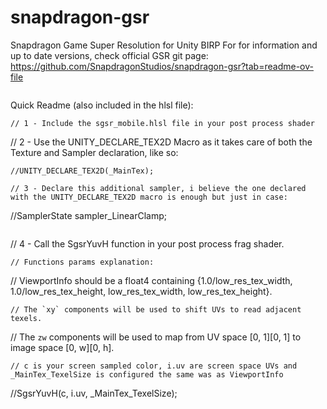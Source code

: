 # snapdragon-gsr
Snapdragon Game Super Resolution for Unity BIRP
For for information and up to date versions, check official GSR git page:
https://github.com/SnapdragonStudios/snapdragon-gsr?tab=readme-ov-file
```
```
Quick Readme (also included in the hlsl file):
```
// 1 - Include the sgsr_mobile.hlsl file in your post process shader
```
// 2 - Use the UNITY_DECLARE_TEX2D Macro as it takes care of both the Texture and Sampler declaration, like so:
```
//UNITY_DECLARE_TEX2D(_MainTex);
```
```
// 3 - Declare this additional sampler, i believe the one declared with the UNITY_DECLARE_TEX2D macro is enough but just in case:
```
//SamplerState sampler_LinearClamp;
```
```
// 4 - Call the SgsrYuvH function in your post process frag shader.
```
// Functions params explanation:
```
// ViewportInfo should be a float4 containing {1.0/low_res_tex_width, 1.0/low_res_tex_height, low_res_tex_width, low_res_tex_height}.
```
// The `xy` components will be used to shift UVs to read adjacent texels.
```
// The `zw` components will be used to map from UV space [0, 1][0, 1] to image space [0, w][0, h].
```
// c is your screen sampled color, i.uv are screen space UVs and _MainTex_TexelSize is configured the same was as ViewportInfo
```
//SgsrYuvH(c, i.uv, _MainTex_TexelSize);
